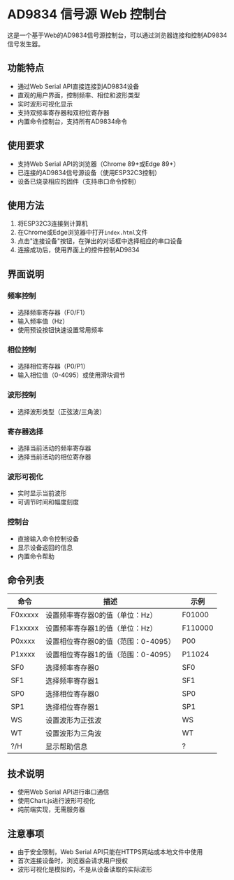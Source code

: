 # AD9834 信号源 Web 控制台

这是一个基于Web的AD9834信号源控制台，可以通过浏览器连接和控制AD9834信号发生器。

## 功能特点

- 通过Web Serial API直接连接到AD9834设备
- 直观的用户界面，控制频率、相位和波形类型
- 实时波形可视化显示
- 支持双频率寄存器和双相位寄存器
- 内置命令控制台，支持所有AD9834命令

## 使用要求

- 支持Web Serial API的浏览器（Chrome 89+或Edge 89+）
- 已连接的AD9834信号源设备（使用ESP32C3控制）
- 设备已烧录相应的固件（支持串口命令控制）

## 使用方法

1. 将ESP32C3连接到计算机
2. 在Chrome或Edge浏览器中打开`index.html`文件
3. 点击"连接设备"按钮，在弹出的对话框中选择相应的串口设备
4. 连接成功后，使用界面上的控件控制AD9834

## 界面说明

### 频率控制

- 选择频率寄存器（F0/F1）
- 输入频率值（Hz）
- 使用预设按钮快速设置常用频率

### 相位控制

- 选择相位寄存器（P0/P1）
- 输入相位值（0-4095）或使用滑块调节

### 波形控制

- 选择波形类型（正弦波/三角波）

### 寄存器选择

- 选择当前活动的频率寄存器
- 选择当前活动的相位寄存器

### 波形可视化

- 实时显示当前波形
- 可调节时间和幅度刻度

### 控制台

- 直接输入命令控制设备
- 显示设备返回的信息
- 内置命令帮助

## 命令列表

| 命令     | 描述                           | 示例      |
|---------|--------------------------------|-----------|
| F0xxxxx | 设置频率寄存器0的值（单位：Hz）    | F01000    |
| F1xxxxx | 设置频率寄存器1的值（单位：Hz）    | F110000   |
| P0xxxx  | 设置相位寄存器0的值（范围：0-4095）| P00       |
| P1xxxx  | 设置相位寄存器1的值（范围：0-4095）| P11024    |
| SF0     | 选择频率寄存器0                  | SF0       |
| SF1     | 选择频率寄存器1                  | SF1       |
| SP0     | 选择相位寄存器0                  | SP0       |
| SP1     | 选择相位寄存器1                  | SP1       |
| WS      | 设置波形为正弦波                  | WS        |
| WT      | 设置波形为三角波                  | WT        |
| ?/H     | 显示帮助信息                     | ?         |

## 技术说明

- 使用Web Serial API进行串口通信
- 使用Chart.js进行波形可视化
- 纯前端实现，无需服务器

## 注意事项

- 由于安全限制，Web Serial API只能在HTTPS网站或本地文件中使用
- 首次连接设备时，浏览器会请求用户授权
- 波形可视化是模拟的，不是从设备读取的实际波形
